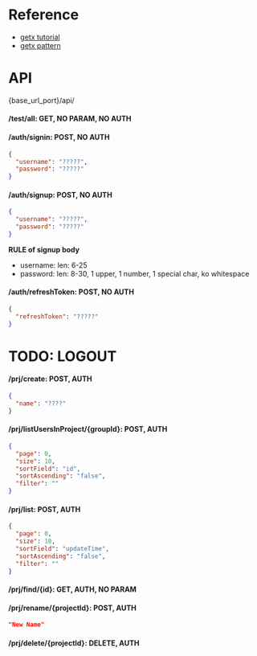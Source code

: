 # Reference

* [getx tutorial](https://www.youtube.com/watch?v=wtHBsvj2QKA&list=PLCaS22Sjc8YR32XmudgmVqs49t-eKKr9t)
* [getx pattern](https://github.com/kauemurakami/getx_pattern)

# API

{base_url_port}/api/

#### /test/all: GET, NO PARAM, NO AUTH

#### /auth/signin: POST, NO AUTH

```json
{
  "username": "?????",
  "password": "?????"
}
```

#### /auth/signup: POST, NO AUTH

```json
{
  "username": "?????",
  "password": "?????"
}
```

**RULE of signup body**

* username: len: 6-25
* password: len: 8-30, 1 upper, 1 number, 1 special char, ko whitespace

#### /auth/refreshToken: POST, NO AUTH

```json
{
  "refreshToken": "?????"
}
```

# TODO: LOGOUT

#### /prj/create: POST, AUTH

```json
{
  "name": "????"
}
```

#### /prj/listUsersInProject/{groupId}: POST, AUTH

```json
{
  "page": 0,
  "size": 10,
  "sortField": "id",
  "sortAscending": "false",
  "filter": ""
}
```

#### /prj/list: POST, AUTH

```json
{
  "page": 0,
  "size": 10,
  "sortField": "updateTime",
  "sortAscending": "false",
  "filter": ""
}
```

#### /prj/find/{id}: GET, AUTH, NO PARAM

#### /prj/rename/{projectId}: POST, AUTH
```json
"New Name"
```

#### /prj/delete/{projectId}: DELETE, AUTH


